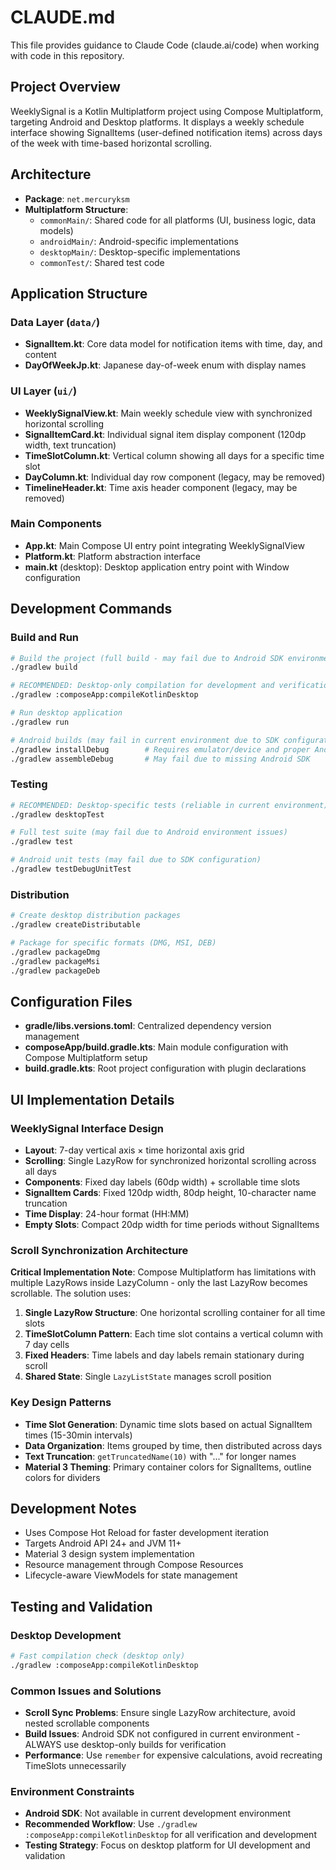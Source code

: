# CLAUDE.md

This file provides guidance to Claude Code (claude.ai/code) when working with code in this repository.

## Project Overview

WeeklySignal is a Kotlin Multiplatform project using Compose Multiplatform, targeting Android and Desktop platforms. It displays a weekly schedule interface showing SignalItems (user-defined notification items) across days of the week with time-based horizontal scrolling.

## Architecture

- **Package**: `net.mercuryksm`
- **Multiplatform Structure**:
  - `commonMain/`: Shared code for all platforms (UI, business logic, data models)
  - `androidMain/`: Android-specific implementations
  - `desktopMain/`: Desktop-specific implementations
  - `commonTest/`: Shared test code

## Application Structure

### Data Layer (`data/`)
- **SignalItem.kt**: Core data model for notification items with time, day, and content
- **DayOfWeekJp.kt**: Japanese day-of-week enum with display names

### UI Layer (`ui/`)
- **WeeklySignalView.kt**: Main weekly schedule view with synchronized horizontal scrolling
- **SignalItemCard.kt**: Individual signal item display component (120dp width, text truncation)
- **TimeSlotColumn.kt**: Vertical column showing all days for a specific time slot
- **DayColumn.kt**: Individual day row component (legacy, may be removed)
- **TimelineHeader.kt**: Time axis header component (legacy, may be removed)

### Main Components
- **App.kt**: Main Compose UI entry point integrating WeeklySignalView
- **Platform.kt**: Platform abstraction interface
- **main.kt** (desktop): Desktop application entry point with Window configuration

## Development Commands

### Build and Run
```bash
# Build the project (full build - may fail due to Android SDK environment issues)
./gradlew build

# RECOMMENDED: Desktop-only compilation for development and verification
./gradlew :composeApp:compileKotlinDesktop

# Run desktop application
./gradlew run

# Android builds (may fail in current environment due to SDK configuration)
./gradlew installDebug        # Requires emulator/device and proper Android SDK setup
./gradlew assembleDebug       # May fail due to missing Android SDK
```

### Testing
```bash
# RECOMMENDED: Desktop-specific tests (reliable in current environment)
./gradlew desktopTest

# Full test suite (may fail due to Android environment issues)
./gradlew test

# Android unit tests (may fail due to SDK configuration)
./gradlew testDebugUnitTest
```

### Distribution
```bash
# Create desktop distribution packages
./gradlew createDistributable

# Package for specific formats (DMG, MSI, DEB)
./gradlew packageDmg
./gradlew packageMsi
./gradlew packageDeb
```

## Configuration Files

- **gradle/libs.versions.toml**: Centralized dependency version management
- **composeApp/build.gradle.kts**: Main module configuration with Compose Multiplatform setup
- **build.gradle.kts**: Root project configuration with plugin declarations

## UI Implementation Details

### WeeklySignal Interface Design
- **Layout**: 7-day vertical axis × time horizontal axis grid
- **Scrolling**: Single LazyRow for synchronized horizontal scrolling across all days
- **Components**: Fixed day labels (60dp width) + scrollable time slots
- **SignalItem Cards**: Fixed 120dp width, 80dp height, 10-character name truncation
- **Time Display**: 24-hour format (HH:MM)
- **Empty Slots**: Compact 20dp width for time periods without SignalItems

### Scroll Synchronization Architecture
**Critical Implementation Note**: Compose Multiplatform has limitations with multiple LazyRows inside LazyColumn - only the last LazyRow becomes scrollable. The solution uses:

1. **Single LazyRow Structure**: One horizontal scrolling container for all time slots
2. **TimeSlotColumn Pattern**: Each time slot contains a vertical column with 7 day cells
3. **Fixed Headers**: Time labels and day labels remain stationary during scroll
4. **Shared State**: Single `LazyListState` manages scroll position

### Key Design Patterns
- **Time Slot Generation**: Dynamic time slots based on actual SignalItem times (15-30min intervals)
- **Data Organization**: Items grouped by time, then distributed across days
- **Text Truncation**: `getTruncatedName(10)` with "..." for longer names
- **Material 3 Theming**: Primary container colors for SignalItems, outline colors for dividers

## Development Notes

- Uses Compose Hot Reload for faster development iteration
- Targets Android API 24+ and JVM 11+
- Material 3 design system implementation
- Resource management through Compose Resources
- Lifecycle-aware ViewModels for state management

## Testing and Validation

### Desktop Development
```bash
# Fast compilation check (desktop only)
./gradlew :composeApp:compileKotlinDesktop
```

### Common Issues and Solutions
- **Scroll Sync Problems**: Ensure single LazyRow architecture, avoid nested scrollable components
- **Build Issues**: Android SDK not configured in current environment - ALWAYS use desktop-only builds for verification
- **Performance**: Use `remember` for expensive calculations, avoid recreating TimeSlots unnecessarily

### Environment Constraints
- **Android SDK**: Not available in current development environment
- **Recommended Workflow**: Use `./gradlew :composeApp:compileKotlinDesktop` for all verification and development
- **Testing Strategy**: Focus on desktop platform for UI development and validation